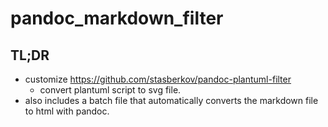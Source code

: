 # pandoc_markdown_filter

## TL;DR
* customize https://github.com/stasberkov/pandoc-plantuml-filter
  * convert plantuml script to svg file.
* also includes a batch file that automatically converts the markdown file to html with pandoc.

